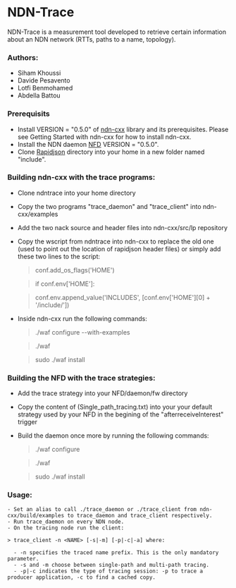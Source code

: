 # NDN-Trace

NDN-Trace is a measurement tool developed to retrieve certain information about an NDN network (RTTs, paths to a name, topology).

### Authors:
- Siham Khoussi
- Davide Pesavento
- Lotfi Benmohamed
- Abdella Battou

### Prerequisits
- Install VERSION = "0.5.0" of [ndn-cxx](https://github.com/named-data/ndn-cxx) library and its prerequisites. Please see Getting Started with ndn-cxx for how to install ndn-cxx.
- Install the NDN daemon [NFD](https://github.com/named-data/NFD) VERSION = "0.5.0". 
- Clone [Rapidjson](https://github.com/Tencent/rapidjson) directory into your home in a new folder named "include".

### Building ndn-cxx with the trace programs:

- Clone ndntrace into your home directory
- Copy the two programs "trace_daemon" and "trace_client" into ndn-cxx/examples
- Add the two nack source and header files into ndn-cxx/src/lp repository
- Copy the wscript from ndntrace into ndn-cxx to replace the old one (used to point out the location of rapidjson header files) or simply add these two lines to the script:

     >conf.add_os_flags('HOME')
   
     >if conf.env['HOME']:
   
     >conf.env.append_value('INCLUDES', [conf.env['HOME'][0] + '/include/'])  

- Inside ndn-cxx run the following commands:
    >./waf configure --with-examples
    
    >./waf
    
    >sudo ./waf install

### Building the NFD with the trace strategies:
- Add the trace strategy into your NFD/daemon/fw directory 
- Copy the content of (Single_path_tracing.txt) into your your default strategy used by your NFD in the begining of the "afterreceiveInterest" trigger
- Build the daemon once more by running the following commands:
    >./waf configure
    
    >./waf
    
    >sudo ./waf install

### Usage:
    - Set an alias to call ./trace_daemon or ./trace_client from ndn-cxx/build/examples to trace_daemon and trace_client respectively.
    - Run trace_daemon on every NDN node.
    - On the tracing node run the client:
    
    > trace_client -n <NAME> [-s|-m] [-p|-c|-a] where:
    
      - -n specifies the traced name prefix. This is the only mandatory parameter.
      - -s and -m choose between single-path and multi-path tracing.
      - -p|-c indicates the type of tracing session: -p to trace a producer application, -c to find a cached copy.



